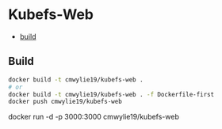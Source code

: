 # Kubefs-Web

- [build](#build)

## Build

```bash
docker build -t cmwylie19/kubefs-web .
# or
docker build -t cmwylie19/kubefs-web . -f Dockerfile-first
docker push cmwylie19/kubefs-web
```
docker run -d -p 3000:3000 cmwylie19/kubefs-web

